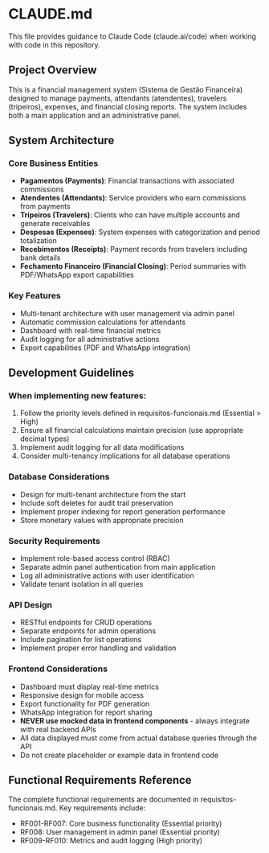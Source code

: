 # CLAUDE.md

This file provides guidance to Claude Code (claude.ai/code) when working with code in this repository.

## Project Overview

This is a financial management system (Sistema de Gestão Financeira) designed to manage payments, attendants (atendentes), travelers (tripeiros), expenses, and financial closing reports. The system includes both a main application and an administrative panel.

## System Architecture

### Core Business Entities
- **Pagamentos (Payments)**: Financial transactions with associated commissions
- **Atendentes (Attendants)**: Service providers who earn commissions from payments
- **Tripeiros (Travelers)**: Clients who can have multiple accounts and generate receivables
- **Despesas (Expenses)**: System expenses with categorization and period totalization
- **Recebimentos (Receipts)**: Payment records from travelers including bank details
- **Fechamento Financeiro (Financial Closing)**: Period summaries with PDF/WhatsApp export capabilities

### Key Features
- Multi-tenant architecture with user management via admin panel
- Automatic commission calculations for attendants
- Dashboard with real-time financial metrics
- Audit logging for all administrative actions
- Export capabilities (PDF and WhatsApp integration)

## Development Guidelines

### When implementing new features:
1. Follow the priority levels defined in requisitos-funcionais.md (Essential > High)
2. Ensure all financial calculations maintain precision (use appropriate decimal types)
3. Implement audit logging for all data modifications
4. Consider multi-tenancy implications for all database operations

### Database Considerations
- Design for multi-tenant architecture from the start
- Include soft deletes for audit trail preservation
- Implement proper indexing for report generation performance
- Store monetary values with appropriate precision

### Security Requirements
- Implement role-based access control (RBAC)
- Separate admin panel authentication from main application
- Log all administrative actions with user identification
- Validate tenant isolation in all queries

### API Design
- RESTful endpoints for CRUD operations
- Separate endpoints for admin operations
- Include pagination for list operations
- Implement proper error handling and validation

### Frontend Considerations
- Dashboard must display real-time metrics
- Responsive design for mobile access
- Export functionality for PDF generation
- WhatsApp integration for report sharing
- **NEVER use mocked data in frontend components** - always integrate with real backend APIs
- All data displayed must come from actual database queries through the API
- Do not create placeholder or example data in frontend code

## Functional Requirements Reference

The complete functional requirements are documented in requisitos-funcionais.md. Key requirements include:
- RF001-RF007: Core business functionality (Essential priority)
- RF008: User management in admin panel (Essential priority)
- RF009-RF010: Metrics and audit logging (High priority)